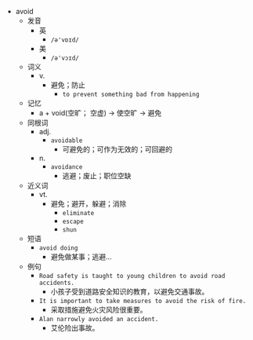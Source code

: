 - avoid
  - 发音
    - 英
      - `/ə'vɒɪd/`
    - 美
      - `/ə'vɔɪd/`
  - 词义
    - v.
      - 避免；防止
        - `to prevent something bad from happening`
  - 记忆
    - a + void(空旷； 空虚) → 使空旷 → 避免
  - 同根词
    - adj.
      - `avoidable`
        - 可避免的；可作为无效的；可回避的
    - n.
      - `avoidance`
        - 逃避；废止；职位空缺
  - 近义词
    - vt.
      - 避免；避开，躲避；消除
        - `eliminate`
        - `escape`
        - `shun`
  - 短语
    - `avoid doing`
      - 避免做某事；逃避… 
  - 例句
    - `Road safety is taught to young children to avoid road accidents.`
      - 小孩子受到道路安全知识的教育，以避免交通事故。
    - `It is important to take measures to avoid the risk of fire.`
      - 采取措施避免火灾风险很重要。
    - `Alan narrowly avoided an accident.`
      - 艾伦险出事故。

